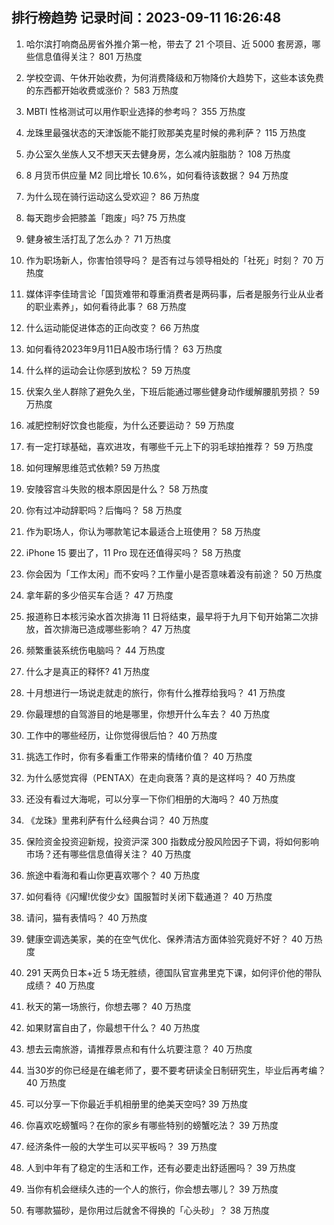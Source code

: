 
## 排行榜趋势 记录时间：2023-09-11 16:26:48
  
  1. 哈尔滨打响商品房省外推介第一枪，带去了 21 个项目、近 5000 套房源，哪些信息值得关注？ 801 万热度
    
  2. 学校空调、午休开始收费，为何消费降级和万物降价大趋势下，这些本该免费的东西都开始收费或涨价？ 583 万热度
    
  3. MBTI 性格测试可以用作职业选择的参考吗？ 355 万热度
    
  4. 龙珠里最强状态的天津饭能不能打败那美克星时候的弗利萨？ 115 万热度
    
  5. 办公室久坐族人又不想天天去健身房，怎么减内脏脂肪？ 108 万热度
    
  6. 8 月货币供应量 M2 同比增长 10.6%，如何看待该数据？ 94 万热度
    
  7. 为什么现在骑行运动这么受欢迎？ 86 万热度
    
  8. 每天跑步会把膝盖「跑废」吗? 75 万热度
    
  9. 健身被生活打乱了怎么办？ 71 万热度
    
  10. 作为职场新人，你害怕领导吗？ 是否有过与领导相处的「社死」时刻？ 70 万热度
    
  11. 媒体评李佳琦言论「国货难带和尊重消费者是两码事，后者是服务行业从业者的职业素养」，如何看待此事？ 68 万热度
    
  12. 什么运动能促进体态的正向改变？ 66 万热度
    
  13. 如何看待2023年9月11日A股市场行情？ 63 万热度
    
  14. 什么样的运动会让你感到放松？ 59 万热度
    
  15. 伏案久坐人群除了避免久坐，下班后能通过哪些健身动作缓解腰肌劳损？ 59 万热度
    
  16. 减肥控制好饮食也能瘦，为什么还要运动？ 59 万热度
    
  17. 有一定打球基础，喜欢进攻，有哪些千元上下的羽毛球拍推荐？ 59 万热度
    
  18. 如何理解思维范式依赖? 59 万热度
    
  19. 安陵容宫斗失败的根本原因是什么？ 58 万热度
    
  20. 你有过冲动辞职吗？后悔吗？ 58 万热度
    
  21. 作为职场人，你认为哪款笔记本最适合上班使用？ 58 万热度
    
  22. iPhone 15 要出了，11 Pro 现在还值得买吗？ 58 万热度
    
  23. 你会因为「工作太闲」而不安吗？工作量小是否意味着没有前途？ 50 万热度
    
  24. 拿年薪的多少倍买车合适？ 47 万热度
    
  25. 报道称日本核污染水首次排海 11 日将结束，最早将于九月下旬开始第二次排放，首次排海已造成哪些影响？ 47 万热度
    
  26. 频繁重装系统伤电脑吗？ 44 万热度
    
  27. 什么才是真正的释怀? 41 万热度
    
  28. 十月想进行一场说走就走的旅行，你有什么推荐给我吗？ 41 万热度
    
  29. 你最理想的自驾游目的地是哪里，你想开什么车去？ 40 万热度
    
  30. 工作中的哪些经历，让你觉得很后怕？ 40 万热度
    
  31. 挑选工作时，你有多看重工作带来的情绪价值？ 40 万热度
    
  32. 为什么感觉宾得（PENTAX）在走向衰落？真的是这样吗？ 40 万热度
    
  33. 还没有看过大海呢，可以分享一下你们相册的大海吗？ 40 万热度
    
  34. 《龙珠》里弗利萨有什么经典台词？ 40 万热度
    
  35. 保险资金投资迎新规，投资沪深 300 指数成分股风险因子下调，将如何影响市场？还有哪些信息值得关注？ 40 万热度
    
  36. 旅途中看海和看山你更喜欢哪个？ 40 万热度
    
  37. 如何看待《闪耀!优俊少女》国服暂时关闭下载通道？ 40 万热度
    
  38. 请问，猫有表情吗？ 40 万热度
    
  39. 健康空调选美家，美的在空气优化、保养清洁方面体验究竟好不好？ 40 万热度
    
  40. 291 天两负日本+近 5 场无胜绩，德国队官宣弗里克下课，如何评价他的带队成绩？ 40 万热度
    
  41. 秋天的第一场旅行，你想去哪？ 40 万热度
    
  42. 如果财富自由了，你最想干什么？ 40 万热度
    
  43. 想去云南旅游，请推荐景点和有什么坑要注意？ 40 万热度
    
  44. 当30岁的你已经是在编老师了，要不要考研读全日制研究生，毕业后再考编？ 40 万热度
    
  45. 可以分享一下你最近手机相册里的绝美天空吗? 39 万热度
    
  46. 你喜欢吃螃蟹吗？在你的家乡有哪些特别的螃蟹吃法？ 39 万热度
    
  47. 经济条件一般的大学生可以买平板吗？ 39 万热度
    
  48. 人到中年有了稳定的生活和工作，还有必要走出舒适圈吗？ 39 万热度
    
  49. 当你有机会继续久违的一个人的旅行，你会想去哪儿？ 39 万热度
    
  50. 有哪款猫砂，是你用过后就舍不得换的「心头砂」？ 38 万热度
    